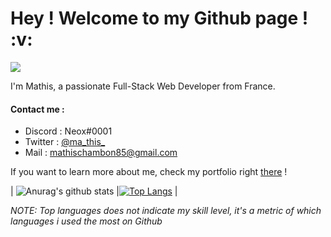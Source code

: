 <h1> Hey ! Welcome to my Github page ! :v:</h1>

![](https://komarev.com/ghpvc/?username=Neox63)

I'm Mathis, a passionate Full-Stack Web Developer from France.

<h4>Contact me : </h4>

- Discord : Neox#0001
- Twitter : <a href="https://twitter.com/ma_this_">@ma_this_</a>
- Mail : <a href="mailto:mathischambon85@gmail.com">mathischambon85@gmail.com</a>

If you want to learn more about me, check my portfolio right <a href="https://mathiis.tk/">there</a> !

| ![Anurag's github stats](https://github-readme-stats.vercel.app/api?username=Neox63&hide_rank=true&show_icons=true&include_all_commits=true&count_private=true&hide=issues,prs) |[![Top Langs](https://github-readme-stats.vercel.app/api/top-langs/?username=Neox63)](https://github.com/anuraghazra/github-readme-stats) |

*NOTE: Top languages does not indicate my skill level, it's a metric of which languages i used the most on Github* 

